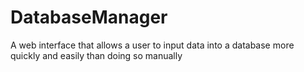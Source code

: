 # DatabaseManager
A web interface that allows a user to input data into a database more quickly and easily than doing so manually
